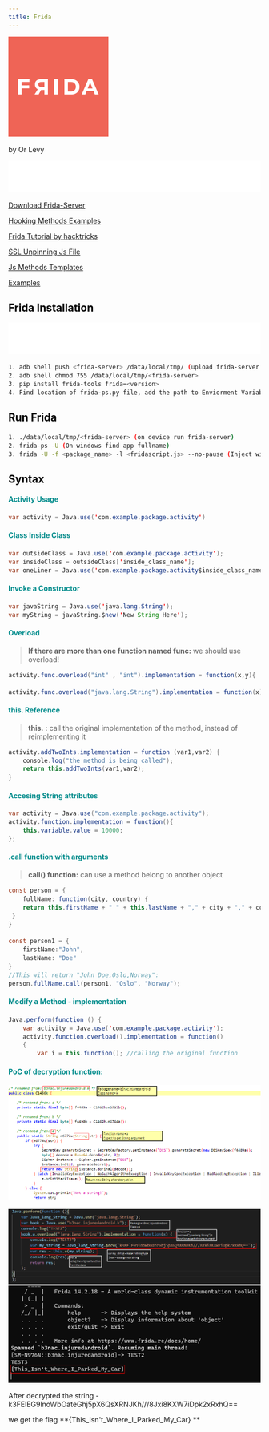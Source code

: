 ```yaml
---
title: Frida
---
```


![alt text](https://github.com/ImLevys/ImLevys.github.io/blob/main/Android/images/frida.png?raw=true) 

by Or Levy 

![alt text](https://raw.githubusercontent.com/ImLevys/ImLevys.github.io/210227953ae032e4c68ca06862be39ca408c63cc/Android/images/reference.svg)

 [Download Frida-Server](https://github.com/frida/frida/releases) 
 
 [Hooking Methods Examples](https://neo-geo2.gitbook.io/adventures-on-security/frida-scripting-guide/methods)
 
 [Frida Tutorial by hacktricks](https://book.hacktricks.xyz/mobile-apps-pentesting/android-app-pentesting/frida-tutorial) 
 
 [SSL Unpinning Js File](https://github.com/httptoolkit/frida-android-unpinning) 
 
 [Js Methods Templates](https://appsec-labs.com/portal/frida-cheatsheet-for-android/)
 
 [Examples](https://github.com/11x256/frida-android-examples)

<h2 style="color:#000000">Frida Installation</h2>

![alt text](https://raw.githubusercontent.com/ImLevys/ImLevys.github.io/c575f9cfff34f358725a559b7351a6496e23bd70/Android/images/warning-markup.svg)
```bash
1. adb shell push <frida-server> /data/local/tmp/ (upload frida-server to device)
2. adb shell chmod 755 /data/local/tmp/<frida-server>
3. pip install frida-tools frida=<version>
4. Find location of frida-ps.py file, add the path to Enviorment Variables. 
```

<h2 style="color:#000000">Run Frida</h2>

```bash
1. ./data/local/tmp/<frida-server> (on device run frida-server)
2. frida-ps -U (On windows find app fullname)
3. frida -U -f <package_name> -l <fridascript.js> --no-pause (Inject with Frida)
```

<h2 style="color:#000000">Syntax</h2>
<h4 style="color:#008B8B">Activity Usage</h4>

```java
var activity = Java.use('com.example.package.activity')
```

<h4 style="color:#008B8B">Class Inside Class </h4> 

```java
var outsideClass = Java.use('com.example.package.activity');
var insideClass = outsideClass['inside_class_name']; 
var oneLiner = Java.use('com.example.package.activity$inside_class_name');
```

<h4 style="color:#008B8B">Invoke a Constructor </h4>

```java
var javaString = Java.use('java.lang.String');
var myString = javaString.$new('New String Here');  
```

<h4 style="color:#008B8B">Overload </h4>

> **If there are more than one function named func:** 
> we should use overload!

```java
activity.func.overload("int" , "int").implementation = function(x,y){

activity.func.overload("java.lang.String").implementation = function(x){
```

<h4 style="color:#008B8B">this. Reference</h4>

> **this.** : call the original implementation of the method, instead of reimplementing it

```java
activity.addTwoInts.implementation = function (var1,var2) {
    console.log("the method is being called");
    return this.addTwoInts(var1,var2);
}
```

<h4 style="color:#008B8B">Accesing String attributes</h4>

```java
var activity = Java.use("com.example.package.activity");  
activity.function.implementation = function(){
	this.variable.value = 10000;
};
```

<h4 style="color:#008B8B">.call function with arguments</h4>

> **call() function:** can use a method belong to another object


```java
const person = {  
	fullName: function(city, country) {  
	return this.firstName + " " + this.lastName + "," + city + "," + country;  
 }  
}  
  
const person1 = {  
	firstName:"John",  
	lastName: "Doe"  
}  
//This will return "John Doe,Oslo,Norway":
person.fullName.call(person1, "Oslo", "Norway");
```

<h4 style="color:#008B8B">Modify a Method - implementation</h4>

```java
Java.perform(function () {
	var activity = Java.use('com.example.package.activity');
	activity.function.overload().implementation = function()
	{
		var i = this.function(); //calling the original function
``` 


<h4 style="color:#008B8B">PoC of decryption function:</h4>

![alt text](https://github.com/ImLevys/ImLevys.github.io/blob/main/Android/images/example_decypt0%201.png?raw=true)

![alt text](https://github.com/ImLevys/ImLevys.github.io/blob/main/Android/images/example_decypt%202.png?raw=true)
![alt text](https://github.com/ImLevys/ImLevys.github.io/blob/main/Android/images/example_decypt1.png?raw=true)

After decrypted the string -k3FElEG9lnoWbOateGhj5pX6QsXRNJKh///8Jxi8KXW7iDpk2xRxhQ==

we get the flag **{This_Isn't_Where_I_Parked_My_Car} **
